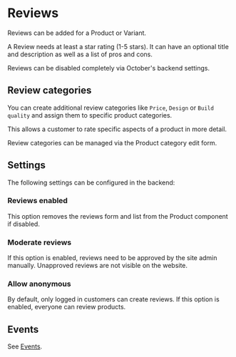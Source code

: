 # Reviews



Reviews can be added for a Product or Variant. 

A Review needs at least a star rating (1-5 stars). It can have an
optional title and description as well as a list of pros and cons.

Reviews can be disabled completely via October's backend settings.

## Review categories

You can create additional review categories like `Price`, `Design` or `Build quality` and
assign them to specific product categories. 

This allows a customer to rate specific aspects of a product in more detail.

Review categories can be managed via the Product category edit form.

## Settings

The following settings can be configured in the backend:

### Reviews enabled

This option removes the reviews form and list from the Product component if disabled.

### Moderate reviews

If this option is enabled, reviews need to be approved by the site admin manually.
Unapproved reviews are not visible on the website.

### Allow anonymous

By default, only logged in customers can create reviews. If this option is enabled,
everyone can review products.

## Events

See [Events](/development/core/events#Review).